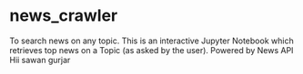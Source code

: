 # news_crawler
To search news on any topic.
This is an interactive Jupyter Notebook which retrieves top news on a Topic (as asked by the user). Powered by News API
Hii sawan gurjar
